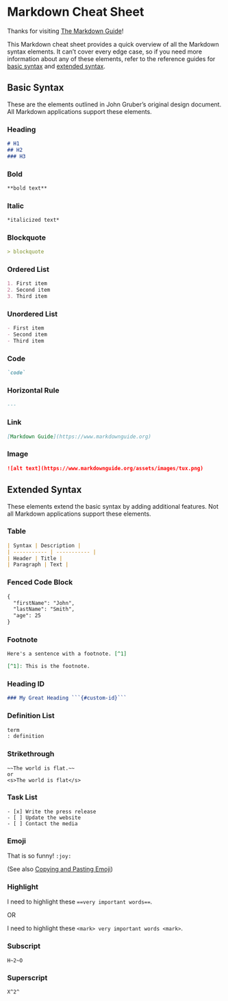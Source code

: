 # Markdown Cheat Sheet

Thanks for visiting [The Markdown Guide](https://www.markdownguide.org)!

This Markdown cheat sheet provides a quick overview of all the Markdown syntax elements. It can’t cover every edge case, so if you need more information about any of these elements, refer to the reference guides for [basic syntax](https://www.markdownguide.org/basic-syntax) and [extended syntax](https://www.markdownguide.org/extended-syntax).

## Basic Syntax

These are the elements outlined in John Gruber’s original design document. All Markdown applications support these elements.

### Heading

```md
# H1
## H2
### H3
```

### Bold

```md
**bold text**
```

### Italic

```md
*italicized text*
```

### Blockquote

```md
> blockquote
```

### Ordered List

```md
1. First item
2. Second item
3. Third item
```

### Unordered List

```md
- First item
- Second item
- Third item
```

### Code

``` md
`code`
```

### Horizontal Rule

```md
---
```

### Link

```md
[Markdown Guide](https://www.markdownguide.org)
```

### Image

```md
![alt text](https://www.markdownguide.org/assets/images/tux.png)
```

## Extended Syntax

These elements extend the basic syntax by adding additional features. Not all Markdown applications support these elements.

### Table

```md
| Syntax | Description |
| ----------- | ----------- |
| Header | Title |
| Paragraph | Text |
```

### Fenced Code Block

```md
{
  "firstName": "John",
  "lastName": "Smith",
  "age": 25
}
```

### Footnote

```md
Here's a sentence with a footnote. [^1]

[^1]: This is the footnote.
```

### Heading ID

```md
### My Great Heading ```{#custom-id}```
```

### Definition List

```md
term
: definition
```

### Strikethrough

```
~~The world is flat.~~
or
<s>The world is flat</s>
```


### Task List

```
- [x] Write the press release
- [ ] Update the website
- [ ] Contact the media
```

### Emoji

That is so funny! ```:joy:```

(See also [Copying and Pasting Emoji](https://www.markdownguide.org/extended-syntax/#copying-and-pasting-emoji))

### Highlight

I need to highlight these ``` ==very important words== ```.

OR

I need to highlight these ``` <mark> very important words <mark> ```.

### Subscript

```
H~2~O
```

### Superscript

```
X^2^
```